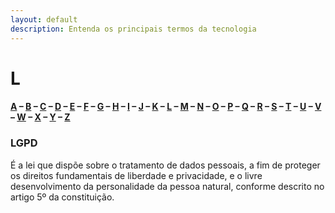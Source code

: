```yaml
---
layout: default
description: Entenda os principais termos da tecnologia
---
```


# L

#### [A](./A) – [B](./B) – [C](./C) – [D](./D) – [E](./E) – [F](./F) – [G](./G) – [H](./H) – [I](./I) – [J](./J) – [K](./K) – [L](./L) – [M](./M) – [N](./N) – [O](./O) – [P](./P) – [Q](./Q) – [R](./R) – [S](./S) – [T](./T) – [U](./U) – [V](./V) – [W](./W) – [X](./X) – [Y](./Y) – [Z](./Z)

### LGPD

É a lei que dispõe sobre o tratamento de dados pessoais, a fim de proteger os direitos fundamentais de liberdade e privacidade, e o livre desenvolvimento da personalidade da pessoa natural, conforme descrito no artigo 5º da constituição.
